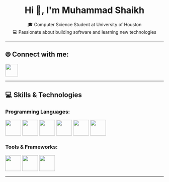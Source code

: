 <h1 align="center">Hi 👋, I'm Muhammad Shaikh</h1>
<p align="center">
  🎓 Computer Science Student at University of Houston <br>
  💻 Passionate about building software and learning new technologies
</p>

---

## 🌐 Connect with me:
<p>
  <a href="https://www.linkedin.com/in/muhammad-shaikh/" target="_blank">
    <img src="https://raw.githubusercontent.com/maurodesouza/profile-readme-generator/master/src/assets/icons/social/linkedin/default.svg" width="40"/>
  </a>
</p>

---

## 💻 Skills & Technologies

### Programming Languages:
<p>
  <a href="https://isocpp.org/"><img src="https://skillicons.dev/icons?i=cpp" width="50" /></a>
  <a href="https://www.python.org/"><img src="https://skillicons.dev/icons?i=py" width="50" /></a>
  <a href="https://www.java.com/"><img src="https://skillicons.dev/icons?i=java" width="50" /></a>
  <a href="https://www.w3.org/html/"><img src="https://skillicons.dev/icons?i=html" width="50" /></a>
  <a href="https://developer.mozilla.org/en-US/docs/Web/CSS"><img src="https://skillicons.dev/icons?i=css" width="50" /></a>
  <a href="https://developer.mozilla.org/en-US/docs/Web/JavaScript"><img src="https://skillicons.dev/icons?i=js" width="50" /></a>
</p>

### Tools & Frameworks:
<p>
  <a href="https://code.visualstudio.com/"><img src="https://skillicons.dev/icons?i=vscode" width="50" /></a>
  <a href="https://git-scm.com/"><img src="https://skillicons.dev/icons?i=git" width="50" /></a>
  <a href="https://reactjs.org/"><img src="https://skillicons.dev/icons?i=react" width="50" /></a>
</p>

---
